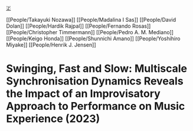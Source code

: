 [🇿](zotero://select/library/items/PKAXLDAT)

[[People/Takayuki Nozawa]] [[People/Madalina I Sas]] [[People/David Dolan]] [[People/Hardik Rajpal]] [[People/Fernando Rosas]] [[People/Christopher Timmermann]] [[People/Pedro A. M. Mediano]] [[People/Keigo Honda]] [[People/Shunnichi Amano]] [[People/Yoshihiro Miyake]] [[People/Henrik J. Jensen]] 
# Swinging, Fast and Slow: Multiscale Synchronisation Dynamics Reveals the Impact of an Improvisatory Approach to Performance on Music Experience (2023)

